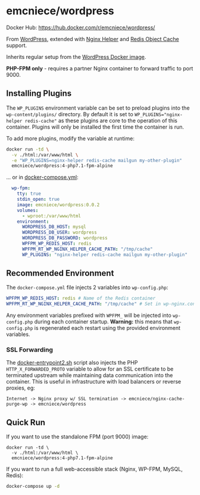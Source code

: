 # emcniece/wordpress

Docker Hub: https://hub.docker.com/r/emcniece/wordpress/

From [WordPress](https://hub.docker.com/_/wordpress/), extended with [Nginx Helper](https://en-ca.wordpress.org/plugins/nginx-helper/) and [Redis Object Cache](https://en-ca.wordpress.org/plugins/redis-cache/) support.

Inherits regular setup from the [WordPress Docker image](https://hub.docker.com/_/wordpress/).

**PHP-FPM only** - requires a partner Nginx container to forward traffic to port 9000.

## Installing Plugins

The `WP_PLUGINS` environment variable can be set to preload plugins into the `wp-content/plugins/` directory. By default it is set to `WP_PLUGINS="nginx-helper redis-cache"` as these plugins are core to the operation of this container. Plugins will only be installed the first time the container is run.

To add more plugins, modify the variable at runtime:

```sh
docker run -td \
  -v ./html:/var/www/html \
  -e "WP_PLUGINS=nginx-helper redis-cache mailgun my-other-plugin"
  emcniece/wordpress:4-php7.1-fpm-alpine
```

... or in [docker-compose.yml](./docker-compose.yml):

```yml
  wp-fpm:
    tty: true
    stdin_open: true
    image: emcniece/wordpress:0.0.2
    volumes:
      - wproot:/var/www/html
    environment:
      WORDPRESS_DB_HOST: mysql
      WORDPRESS_DB_USER: wordpress
      WORDPRESS_DB_PASSWORD: wordpress
      WPFPM_WP_REDIS_HOST: redis
      WPFPM_RT_WP_NGINX_HELPER_CACHE_PATH: "/tmp/cache"
      WP_PLUGINS: "nginx-helper redis-cache mailgun my-other-plugin"
```

## Recommended Environment

The `docker-compose.yml` file injects 2 variables into `wp-config.php`:

```yml
WPFPM_WP_REDIS_HOST: redis # Name of the Redis container
WPFPM_RT_WP_NGINX_HELPER_CACHE_PATH: "/tmp/cache" # Set in wp-nginx.conf
```

Any environment variables prefixed with `WPFPM_` will be injected into `wp-config.php` during each container startup. **Warning:** this means that `wp-config.php` is regenerated each restart using the provided environment variables.

### SSL Forwarding

The [docker-entrypoint2.sh](./docker-entrypoint2.sh) script also injects the PHP `HTTP_X_FORWARDED_PROTO` variable to allow for an SSL certificate to be terminated upstream while maintaining data communication into the container. This is useful in infrastructure with load balancers or reverse proxies, eg:

```
Internet -> Nginx proxy w/ SSL termination -> emcniece/nginx-cache-purge-wp -> emcniece/wordpress
```

## Quick Run

If you want to use the standalone FPM (port 9000) image:

```
docker run -td \
  -v ./html:/var/www/html \
  emcniece/wordpress:4-php7.1-fpm-alpine
```

If you want to run a full web-accessible stack (Nginx, WP-FPM, MySQL, Redis):

```sh
docker-compose up -d
```
